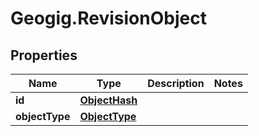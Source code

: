 # Geogig.RevisionObject

## Properties
Name | Type | Description | Notes
------------ | ------------- | ------------- | -------------
**id** | [**ObjectHash**](ObjectHash.md) |  | 
**objectType** | [**ObjectType**](ObjectType.md) |  | 


